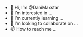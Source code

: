 - 👋 Hi, I’m @DaniMaxstar
- 👀 I’m interested in ...
- 🌱 I’m currently learning ...
- 💞️ I’m looking to collaborate on ...
- 📫 How to reach me ...

<!---
DaniMaxstar/DaniMaxstar is a ✨ special ✨ repository because its `README.md` (this file) appears on your GitHub profile.
You can click the Preview link to take a look at your changes.
--->
